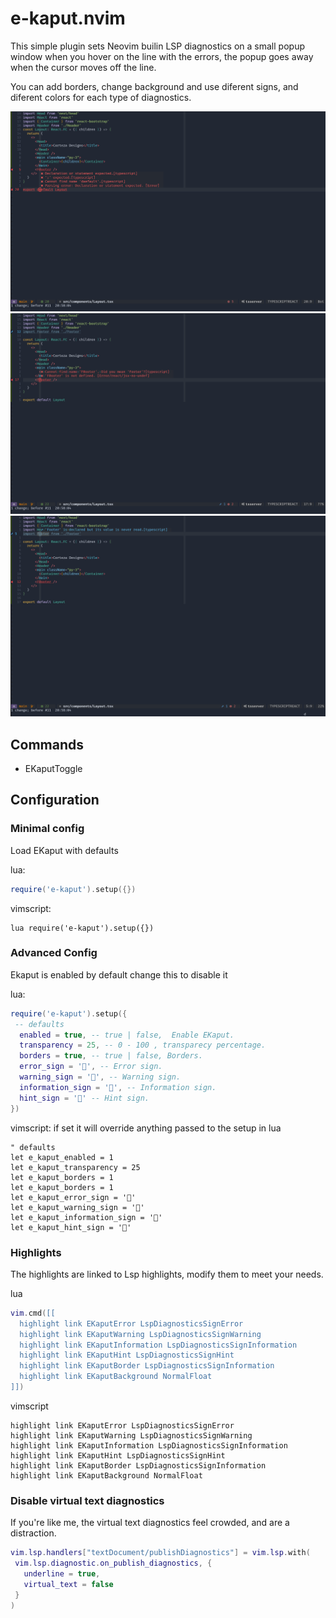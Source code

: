 # e-kaput.nvim

This simple plugin sets Neovim builin LSP diagnostics on a small popup window when you hover on the line with the errors, the popup goes away when the cursor moves off the line.

You can add borders, change background and use diferent signs, and diferent colors for each type of diagnostics.

![Screenshot](https://github.com/kaputi/e-kaput/raw/master/assets/screenshot1.png "Screenshot1")
![Screenshot](https://github.com/kaputi/e-kaput/raw/master/assets/screenshot2.png "Screenshot1")
![Screenshot](https://github.com/kaputi/e-kaput/raw/master/assets/screenshot3.png "Screenshot1")

## Commands
- EKaputToggle

## Configuration
### Minimal config
Load EKaput with defaults

lua:
```lua
require('e-kaput').setup({})
```
vimscript:
```viml
lua require('e-kaput').setup({})
```

### Advanced Config
Ekaput is enabled by default change this to disable it

lua:
```lua
require('e-kaput').setup({
 -- defaults
  enabled = true, -- true | false,  Enable EKaput.
  transparency = 25, -- 0 - 100 , transparecy percentage.
  borders = true, -- true | false, Borders.
  error_sign = '', -- Error sign.
  warning_sign = '', -- Warning sign.
  information_sign = '', -- Information sign.
  hint_sign = '' -- Hint sign.
})
```
vimscript: if set it will override anything passed to the setup in lua
```viml
" defaults
let e_kaput_enabled = 1
let e_kaput_transparency = 25
let e_kaput_borders = 1
let e_kaput_borders = 1
let e_kaput_error_sign = ''
let e_kaput_warning_sign = ''
let e_kaput_information_sign = ''
let e_kaput_hint_sign = ''
```

### Highlights

The highlights are linked to Lsp highlights, modify them to meet your needs.

lua
```lua
vim.cmd([[
  highlight link EKaputError LspDiagnosticsSignError
  highlight link EKaputWarning LspDiagnosticsSignWarning
  highlight link EKaputInformation LspDiagnosticsSignInformation
  highlight link EKaputHint LspDiagnosticsSignHint
  highlight link EKaputBorder LspDiagnosticsSignInformation
  highlight link EKaputBackground NormalFloat
]])
```

vimscript
```viml
highlight link EKaputError LspDiagnosticsSignError
highlight link EKaputWarning LspDiagnosticsSignWarning
highlight link EKaputInformation LspDiagnosticsSignInformation
highlight link EKaputHint LspDiagnosticsSignHint
highlight link EKaputBorder LspDiagnosticsSignInformation
highlight link EKaputBackground NormalFloat
```


### Disable virtual text diagnostics
If you're like me, the virtual text diagnostics feel crowded, and are a distraction.
```lua
vim.lsp.handlers["textDocument/publishDiagnostics"] = vim.lsp.with(
 vim.lsp.diagnostic.on_publish_diagnostics, {
   underline = true,
   virtual_text = false
 }
)
```
